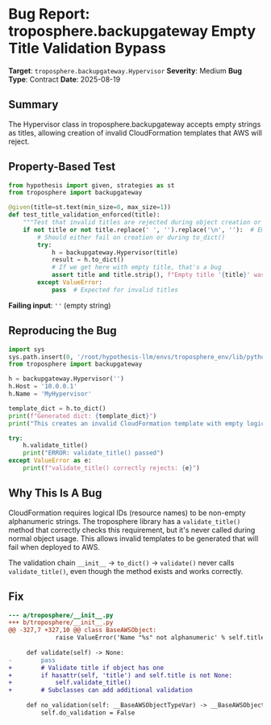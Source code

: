 # Bug Report: troposphere.backupgateway Empty Title Validation Bypass

**Target**: `troposphere.backupgateway.Hypervisor`
**Severity**: Medium
**Bug Type**: Contract
**Date**: 2025-08-19

## Summary

The Hypervisor class in troposphere.backupgateway accepts empty strings as titles, allowing creation of invalid CloudFormation templates that AWS will reject.

## Property-Based Test

```python
from hypothesis import given, strategies as st
from troposphere import backupgateway

@given(title=st.text(min_size=0, max_size=1))
def test_title_validation_enforced(title):
    """Test that invalid titles are rejected during object creation or serialization"""
    if not title or not title.replace(' ', '').replace('\n', ''):  # Empty or whitespace
        # Should either fail on creation or during to_dict()
        try:
            h = backupgateway.Hypervisor(title)
            result = h.to_dict()
            # If we get here with empty title, that's a bug
            assert title and title.strip(), f"Empty title '{title}' was accepted"
        except ValueError:
            pass  # Expected for invalid titles
```

**Failing input**: `''` (empty string)

## Reproducing the Bug

```python
import sys
sys.path.insert(0, '/root/hypothesis-llm/envs/troposphere_env/lib/python3.13/site-packages')
from troposphere import backupgateway

h = backupgateway.Hypervisor('')
h.Host = '10.0.0.1'
h.Name = 'MyHypervisor'

template_dict = h.to_dict()
print(f"Generated dict: {template_dict}")
print("This creates an invalid CloudFormation template with empty logical ID")

try:
    h.validate_title()
    print("ERROR: validate_title() passed")
except ValueError as e:
    print(f"validate_title() correctly rejects: {e}")
```

## Why This Is A Bug

CloudFormation requires logical IDs (resource names) to be non-empty alphanumeric strings. The troposphere library has a `validate_title()` method that correctly checks this requirement, but it's never called during normal object usage. This allows invalid templates to be generated that will fail when deployed to AWS.

The validation chain `__init__` → `to_dict()` → `validate()` never calls `validate_title()`, even though the method exists and works correctly.

## Fix

```diff
--- a/troposphere/__init__.py
+++ b/troposphere/__init__.py
@@ -327,7 +327,10 @@ class BaseAWSObject:
             raise ValueError('Name "%s" not alphanumeric' % self.title)
 
     def validate(self) -> None:
-        pass
+        # Validate title if object has one
+        if hasattr(self, 'title') and self.title is not None:
+            self.validate_title()
+        # Subclasses can add additional validation
 
     def no_validation(self: __BaseAWSObjectTypeVar) -> __BaseAWSObjectTypeVar:
         self.do_validation = False
```
